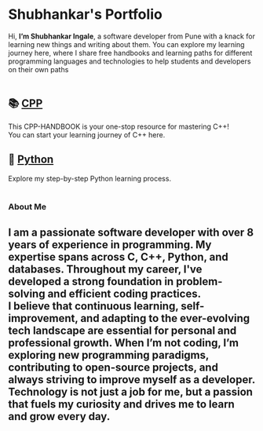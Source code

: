# Shubhankar's Portfolio 
Hi, **I’m Shubhankar Ingale**, a software developer from Pune with a knack for learning new things and writing about them. You can explore my learning journey here, where I share free handbooks and learning paths for different programming languages and technologies to help students and developers on their own paths
<br>
<br>
## 📚 [CPP](https://github.com/ingaleshubhankar/CPP-HANDBOOK.git)
This CPP-HANDBOOK is your one-stop resource for mastering C++! <br>
You can start your learning journey of C++ here.
<br>
## 📕 [Python](https://github.com/ingaleshubhankar/python-learning-portfolio.git)
Explore my step-by-step Python learning process. 
<br>
<br>
### About Me
I am a passionate software developer with over 8 years of experience in programming. My expertise spans across **C**, **C++**, **Python**, and **databases**. Throughout my career, I've developed a strong foundation in problem-solving and efficient coding practices.
<br>
I believe that continuous learning, self-improvement, and adapting to the ever-evolving tech landscape are essential for personal and professional growth. When I’m not coding, I’m exploring new programming paradigms, contributing to open-source projects, and always striving to improve myself as a developer. Technology is not just a job for me, but a passion that fuels my curiosity and drives me to learn and grow every day.
<br>
---


